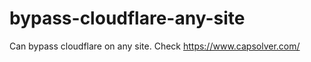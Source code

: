 # bypass-cloudflare-any-site
Can bypass cloudflare on any site. Check https://www.capsolver.com/ 











                                                                                                  